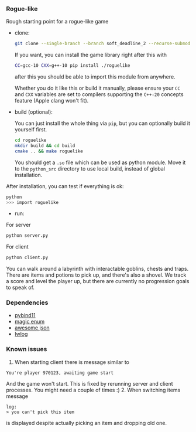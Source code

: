 ### Rogue-like 
Rough starting point for a rogue-like game
- clone:
  ```bash
  git clone --single-branch --branch soft_deadline_2 --recurse-submodules https://github.com/FrogOfJuly/roguelike.git
  ```
  If you want, you can install the game library right after this with
  ```bash
  CC=gcc-10 CXX=g++-10 pip install ./roguelike
  ```
  after this you should be able to import this module from anywhere.

  
  Whether you do it like this or build it manually, please ensure your `CC` and `CXX` variables are set
  to compilers supporting the `C++-20` concepts feature (Apple clang won't fit).
- build (optional):
  
  You can just install the whole thing via `pip`, but you can optionally build it yourself first.
   ```bash
   cd roguelike 
   mkdir build && cd build
   cmake .. && make roguelike
  ```
  You should get a ``.so`` file which can be used as python module.
  Move it to the `python_src` directory to use local build, instead of global installation.

After installation, you can test if everything is ok:

```bash
python
>>> import roguelike
```

- run:

For server
```bash
python server.py
```

For client
```bash
python client.py
```

You can walk around a labyrinth with interactable goblins, chests and traps.
There are items and potions to pick up, and there's also a shovel.
We track a score and level the player up, but there are currently no progression goals to speak of. 

### Dependencies

 - [pybind11](https://github.com/pybind/pybind11)
 - [magic enum](https://github.com/Neargye/magic_enum)
 - [awesome json](https://github.com/nlohmann/json)
 - [lwlog](https://github.com/Akagi201/lwlog)


### Known issues

1. When starting client there is message similar to
```
You're player 970123, awaiting game start
```
And the game won't start. This is fixed by rerunning server and client processes.
You might need a couple of times :)
2. When switching items message
```
log:
> you can't pick this item 
```
is displayed despite actually picking an item and dropping old one. 